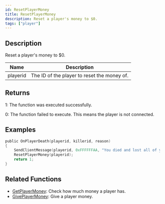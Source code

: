 ```yaml
---
id: ResetPlayerMoney
title: ResetPlayerMoney
description: Reset a player's money to $0.
tags: ["player"]
---
```


## Description

Reset a player's money to \$0.

| Name     | Description                                 |
| -------- | ------------------------------------------- |
| playerid | The ID of the player to reset the money of. |

## Returns

1: The function was executed successfully.

0: The function failed to execute. This means the player is not connected.

## Examples

```c
public OnPlayerDeath(playerid, killerid, reason)
{
    SendClientMessage(playerid, 0xFFFFFFAA, "You died and lost all of your cash!");
    ResetPlayerMoney(playerid);
    return 1;
}
```

## Related Functions

- [GetPlayerMoney](GetPlayerMoney.md): Check how much money a player has.
- [GivePlayerMoney](GivePlayerMoney.md): Give a player money.
